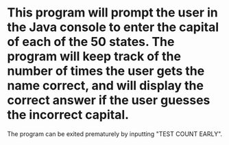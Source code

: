 # This program will prompt the user in the Java console to enter the capital of each of the 50 states. The program will keep track of the number of times the user gets the name correct, and will display the correct answer if the user guesses the incorrect capital.
The program can be exited prematurely by inputting "TEST COUNT EARLY".
